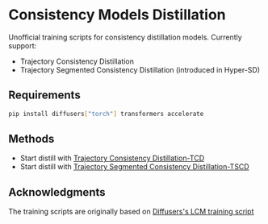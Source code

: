# Consistency Models Distillation
Unofficial training scripts for consistency distillation models. Currently support:
- Trajectory Consistency Distillation
- Trajectory Segmented Consistency Distillation (introduced in Hyper-SD)

## Requirements

```bash
pip install diffusers["torch"] transformers accelerate
```

## Methods
- Start distill with [Trajectory Consistency Distillation-TCD](tcd/README.md)
- Start distill with [Trajectory Segmented Consistency Distillation-TSCD](tscd/README.md)

## Acknowledgments
The training scripts are originally based on [Diffusers's LCM training script](https://github.com/huggingface/diffusers/tree/main/examples/consistency_distillation)
